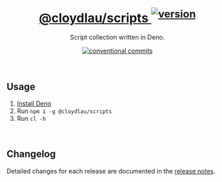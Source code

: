 <h1 align="center">
  <a href="https://npmjs.com/package/@cloydlau/scripts" target="_blank" rel="noopener noreferrer">
    @cloydlau/scripts <sup><img alt="version" src="https://versionbadg.es/cloydlau/scripts.svg"></sup>
  </a>
</h1>

<p align="center">
  Script collection written in Deno.
</p>

<p align="center">
  <a href="https://conventionalcommits.org"><img alt="conventional commits" src="https://img.shields.io/badge/commits-Conventional-FE5196.svg?logo=conventionalcommits&logoColor=white"></a>
</p>

<br>

## Usage

1. [Install Deno](https://deno.land/#installation)
2. Run `npm i -g @cloydlau/scripts`
3. Run `cl -h`

<br>

## Changelog

Detailed changes for each release are documented in the [release notes](https://github.com/cloydlau/scripts/releases).

<br>

